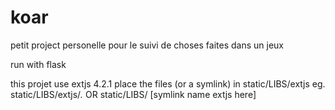 koar
====

petit project personelle pour le suivi de choses faites dans un jeux

run with flask

this projet use extjs 4.2.1
place the files (or a symlink) in static/LIBS/extjs
eg. static/LIBS/extjs/*.* OR static/LIBS/ [symlink name extjs here]
